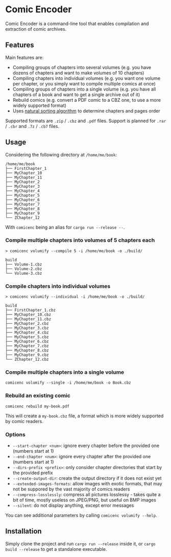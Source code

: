 # Comic Encoder

Comic Encoder is a command-line tool that enables compilation and extraction of comic archives.

## Features

Main features are:

* Compiling groups of chapters into several volumes (e.g. you have dozens of chapters and want to make volumes of 10 chapters)
* Compiling chapters into individual volumes (e.g. you want one volume per chapter, or you simply want to compile multiple comics at once)
* Compiling groups of chapters into a single volume (e.g. you have all chapters of a book and want to get a single archive out of it)
* Rebuild comics (e.g. convert a PDF comic to a CBZ one, to use a more widely supported format)
* Uses [natural sorting algorithm](lib/natsort.rs) to determine chapters and pages order

Supported formats are `.zip` / `.cbz` and `.pdf` files.
Support is planned for `.rar` / `.cbr` and `.7z` / `.cb7` files.

## Usage

Considering the following directory at `/home/me/book`:

```
/home/me/book
├── FirstChapter_1
├── MyChapter_10
├── MyChapter_11
├── MyChapter_2
├── MyChapter_3
├── MyChapter_4
├── MyChapter_5
├── MyChapter_6
├── MyChapter_7
├── MyChapter_8
├── MyChapter_9
└── ZChapter_12
```

With `comicenc` being an alias for `cargo run --release --`.

### Compile multiple chapters into volumes of 5 chapters each

```
> comicenc volumify --compile 5 -i /home/me/book -o ./build/
```

```
build
├── Volume-1.cbz
├── Volume-2.cbz
└── Volume-3.cbz
```

### Compile chapters into individual volumes

```shell
> comicenc volumify --individual -i /home/me/book -o ./build/
```

```
build
├── FirstChapter_1.cbz
├── MyChapter_10.cbz
├── MyChapter_11.cbz
├── MyChapter_2.cbz
├── MyChapter_3.cbz
├── MyChapter_4.cbz
├── MyChapter_5.cbz
├── MyChapter_6.cbz
├── MyChapter_7.cbz
├── MyChapter_8.cbz
├── MyChapter_9.cbz
└── ZChapter_12.cbz
```

### Compile multiple chapters into a single volume

```shell
comicenc volumify --single -i /home/me/book -o Book.cbz
```

### Rebuild an existing comic

```shell
comicenc rebuild my-book.pdf
```

This will create a `my-book.cbz` file, a format which is more widely supported by comic readers.

### Options

* `--start-chapter <num>`: ignore every chapter before the provided one (numbers start at 1)
* `--end-chapter <num>`: ignore every chapter after the provided one (numbers start at 1)
* `--dirs-prefix <prefix>`: only consider chapter directories that start by the provided prefix
* `--create-output-dir`: create the output directory if it does not exist yet
* `--extended-images-formats`: allow images with exotic formats, that may not be suppored by the vast majority of comics readers
* `--compress-losslessly`: compress all pictures losslessy - takes quite a bit of time, mostly useless on JPEG/PNG, but useful on BMP images
* `--silent`: do not display anything, except error messages

You can see additional parameters by calling `comicenc volumify --help`.

## Installation

Simply clone the project and run `cargo run --release` inside it, or `cargo build --release` to get a standalone executable.
